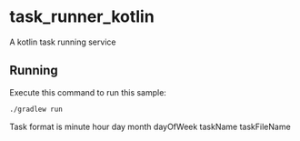 # task_runner_kotlin
A kotlin task running service

## Running

Execute this command to run this sample:

```bash
./gradlew run
```

Task format is
minute hour day month dayOfWeek taskName taskFileName